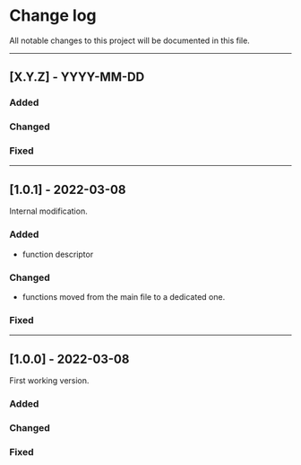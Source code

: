 # Change log
All notable changes to this project will be documented in this file.


<hr>

## [X.Y.Z] - YYYY-MM-DD

### Added

### Changed

### Fixed

<hr>

## [1.0.1] - 2022-03-08

Internal modification.

### Added
- function descriptor
### Changed
- functions moved from the main file to a dedicated one.
### Fixed

<hr>

## [1.0.0] - 2022-03-08

First working version.

### Added

### Changed

### Fixed